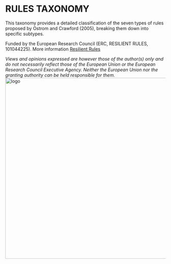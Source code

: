 # RULES TAXONOMY

This taxonomy provides a detailed classification of the seven types of rules proposed by Ostrom and Crawford (2005), breaking them down into specific subtypes.

Funded by the European Research Council (ERC, RESILIENT RULES, 101044225). More information [Resilient Rules](https://resilientrules.com) 

*Views and opinions expressed are however those of the author(s) only and do not necessarily reflect those of the European Union or the European Research Council Executive Agency. Neither the European Union nor the granting authority can be held responsible for them.* <img width="1329" height="569" alt="logo" src="https://github.com/user-attachments/assets/776ef44e-819f-45fe-9a44-8563a27d3480" />
